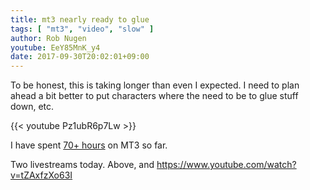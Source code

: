 ```yaml
---
title: mt3 nearly ready to glue
tags: [ "mt3", "video", "slow" ]
author: Rob Nugen
youtube: EeY85MnK_y4
date: 2017-09-30T20:02:01+09:00
---
```


To be honest, this is taking longer than even I expected.  I need to
plan ahead a bit better to put characters where the need to be to glue
stuff down, etc.

{{< youtube Pz1ubR6p7Lw >}}

I have spent [70+ hours](
http://www.grun1.com/utils/timeCalc.html?t1=4:14:42&c1=June%202017&t2=10:16:10&c2=July%202017&t3=26:12:06&c3=Aug%202017&t4=29:46:54&c4=Sep%202017&mode=0&fs3=1&ft2=1&f3t1=1&f4t0=1&d=:&o4=1&fps=
) on MT3 so far.

Two livestreams today.  Above, and
https://www.youtube.com/watch?v=tZAxfzXo63I

